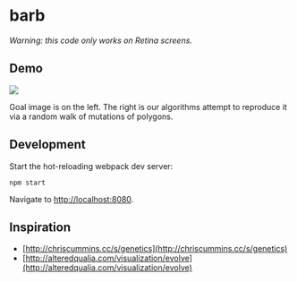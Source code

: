 # barb

*Warning: this code only works on Retina screens.*

## Demo

![](https://imgur.com/a/agLaV)

Goal image is on the left. The right is our algorithms attempt to reproduce it via a random walk of mutations of polygons.

## Development

Start the hot-reloading webpack dev server:

    npm start

Navigate to <http://localhost:8080>.


## Inspiration

- [http://chriscummins.cc/s/genetics](http://chriscummins.cc/s/genetics)
- [http://alteredqualia.com/visualization/evolve](http://alteredqualia.com/visualization/evolve)

